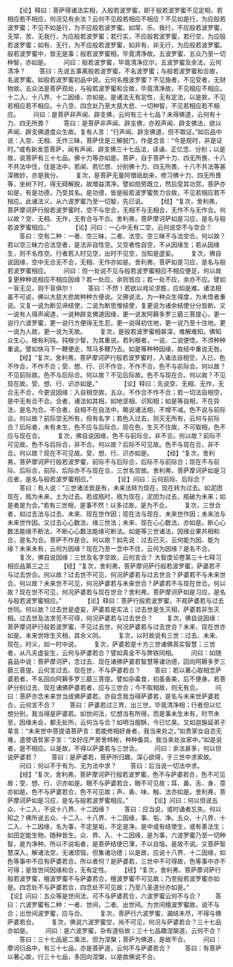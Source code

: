<!-- { "loadSidebar": true } -->
　　【论】释曰：菩萨得诸法实相，入般若波罗蜜，即于般若波罗蜜不见定相，若相应若不相应，何况见有余法？云何不见般若相应不相应？不见如是行，为应般若波罗蜜；不见不如是行，为不应般若波罗蜜。如常、乐、我行，不应般若波罗蜜，无常、苦、无我行，为应般若波罗蜜；若行实，不应般若波罗蜜，若行空，为应般若波罗蜜；如有、无行，为不应般若波罗蜜，如非有、非无行，为应般若波罗蜜。般若波罗蜜中，皆无是事；般若波罗蜜相，毕竟清净故。五波罗蜜、五众乃至一切种智，亦如是。
　　问曰：般若波罗蜜，毕竟清净应尔，五波罗蜜及余法，云何清净？
　　答曰：先说五事离般若波罗蜜，不名波罗蜜；与般若波罗蜜和合故，名波罗蜜。如般若波罗蜜初品中说。云何名檀波罗蜜？不见施者，不见受者，无财物故。五众法是菩萨观处，与般若波罗蜜和合故，毕竟清净故，不见相应不相应。十二入、十八界、十二因缘，亦如是。是诸法无有定性，无有定法，以是故，不见若相应若不相应。十八空、四念处乃至大慈大悲、一切种智，不见若相应若不相应。
　　问曰：是菩萨非声闻、辟支佛，云何有三十七品？未得佛道，云何有十力、四无所畏？
　　答曰：是菩萨非声闻、辟支佛，亦观声闻、辟支佛法，欲以声闻、辟支佛道度众生故。复有人言：“行声闻、辟支佛道，但不取证。”如后品中说：入空、无相、无作三昧，菩萨住是三解脱门，作是念言：“今是观时，非是证时。”或有新发意菩萨，闻有声闻、辟支佛三十七品法，读诵、正忆念、分别；以是故，说菩萨有三十七品。佛十力等亦如是。菩萨，自于菩萨十力、四无所畏、十八不共法中住，住是法中，若闻、若忆想、分别佛十力、四无所畏、十八不共法等甚深微妙，亦是我分。
　　复次，是菩萨无量阿僧祇劫来，修习佛十力、四无所畏等，坐树下时，得无碍解脱，故增益清净。譬如勋劳既立，然后受其功赏。菩萨亦如是，有是功德，乃受其名。是功德，皆是般若波罗蜜势力合故，不见若相应若不相应。此诸法义，从六波罗蜜乃至一切智，先已说。
　　【经】“复次，舍利弗，菩萨摩诃萨行般若波罗蜜时，空不与空合，无相不与无相合，无作不与无作合。何以故？空、无相、无作，无有合与不合。舍利弗，菩萨摩诃萨如是习应，是名与般若波罗蜜相应。”　　
　　【论】问曰：一心中无有二空，云何说空不与空合？
　　答曰：空有二种：一者、空三昧，二者、法空。空三昧不与法空合。何以故？若以空三昧力合法空者，是法非自性空。又空者性自空，不从因缘生；若从因缘生，则不名性空。行者若入时见空，出时不见空，当知是虚妄。
　　复次，佛自说因缘，空中无合无不合，无相、无作亦如是。舍利弗，菩萨如是习应，是名与般若波罗蜜相应。
　　问曰：但一处说不见与般若波罗蜜相应不相应便足，何以故复更种种说相应不相应因缘？若一处应，余则皆应；若一处不应，余亦不应。譬如一盲无见，则千盲俱尔！
　　答曰：不然！若欲以戏论求胜，应如是难。诸法相虽不可说，佛以大慈大悲故种种方便说。又佛说法，为一种众生得度，为未悟者重说。又复一说为断见谛结使，二说为断思惟结使，复更说为诸余结使分分皆断。又一说有人得声闻道，一说种辟支佛道因缘，更一说发阿耨多罗三藐三菩提心，更一说行六波罗蜜，更一说行方便得无生忍，更一说得初住地，更一说乃至十住地。更一说为人故，更一说为天故。
　　复次，是般若波罗蜜相甚深，难解难知。佛知众生心，根有利钝。钝根少智，为其重说。若利根者，一说、二说便悟，不须种种重说。譬如快马下一鞭便走，驽马多鞭乃去。如是等种种因缘，故经中重说无咎。
　　【经】“复次，舍利弗，菩萨摩诃萨行般若波罗蜜时，入诸法自相空，入已，色不作合，不作不合；受、想、行、识不作合，不作不合。色不与前际合。何以故？不见前际故。色不与后际合。何以故？不见后际故。色不与现在合。何以故？不见现在故。受、想、行、识亦如是。”　　
　　【论】释曰：先说空、无相、无作，无合无不合，今更说因缘：入自相空故，五众，不作合不作不合；若一切法自相空，是中无有合不合。合者，诸法如其相，如地坚相、识知相；如是等自相，不在异法，是名为合。不合者，自相不在自法中。略说诸法相，不增不减。色不说与前际合。何以故？前际空无所有，但有名字；若色入过去，则灭无所有，云何与前际合？后际者，未有未生，色不应与后际合。现在色，生灭不住故，不可取相，色不应与现在合。
　　复次，佛自说因缘，色不与前际合，非不合。何以故？前际不可见故。色不与后际合，非不合。何以故？后际不可见故。色不与现在合，非不合。何以故？现在不可见故。受、想、行、识亦如是。
　　【经】“复次，舍利弗，菩萨摩诃萨行般若波罗蜜，前际不与后际合，后际不与前际合；现在不与前际、后际合，前际、后际亦不与现在合，三世名空故。舍利弗，菩萨摩诃萨如是习应者，是名与般若波罗蜜相应。”　　
　　【论】问曰：云何前际、后际合？
　　答曰：有人说：“三世诸法皆是有，未来法转为现在，现在转为过去。如泥团现在，瓶为未来，土为过去。若成瓶时，瓶为现在，泥团为过去，瓶破为未来；如是者是为合。”若有三世相，是事不然！以多过故，是为不合。
　　复次，三世合者，如过去法与过去、未来、现在世作因；现在法与现在、未来世作因；未来法与未来世作因。又过去心心数法，缘三世法；未来、现在心心数法，亦如是。断心心数法能缘不断法，不断心心数法能缘可断法。如是等三世诸法，因缘业果共相和合，是名为合。菩萨不作是合。何以故？如先说：过去已灭，云何能为因、能为缘？未来未有，云何为因缘？现在乃至一念中不住，云何为因缘？是名不合。
　　复次，佛自说因缘：三世及名字空故，云何言合？
大智度论卷第三十七释习相应品第三之三
　　【经】“复次，舍利弗，菩萨摩诃萨行般若波罗蜜，萨婆若不与过去世合。何以故？过去世不可见，何况萨婆若与过去世合？萨婆若不与未来世合。何以故？未来世不可见，何况萨婆若与未来世合？萨婆若不与现在世合。何以故？现在世不可见，何况萨婆若与现在世合？舍利弗，菩萨摩诃萨如是习应，是名与般若波罗蜜相应。”　　
　　【论】释曰：菩萨行般若波罗蜜，不观萨婆若与过去世同。何以故？过去世是虚妄，萨婆若是实法；过去世是生灭相，萨婆若非生灭相。过去世及法求觅不可得，何况萨婆若与过去世合？
　　复次，佛自说因缘：菩萨摩诃萨行般若波罗蜜，不见过去世，何况萨婆若与过去世合？未来、现在世亦如是。未来世除生灭相，其余义同。
　　复次，以时故说有三世：过去、未来、现在。时义，如一时中说。
　　复次，萨婆若是十方三世诸佛真实智慧；三世者，从凡夫虚妄生，云何与萨婆若合？譬如真金不与弊铁同相。
　　问曰：如随喜品中说：菩萨摩诃萨，念过去、现在诸佛萨婆若智慧等诸功德，回向阿耨多罗三藐三菩提。云何言过去、现在世，不与萨婆若合？
　　答曰：若以著心取相念萨婆若者，不名回向阿耨多罗三藐三菩提。譬如杂毒食，初虽香美，后不便身。若菩萨分别过去、现在诸佛萨婆若者，应与三世合；今不取相故，则无有合。
　　问曰：菩萨亦念未来世当成佛萨婆若，亦自念我当得萨婆若，是名与未来世萨婆若合，云何言不合？
　　答曰：萨婆若过三界，出三世，毕竟清净相；行者但以忆想分别，我当得是萨婆若。如世间法，忆想当有所得，而是事未生未有，时节未至，因缘未会，都无处所，云何当与合？如明当服酥，今已忆臭。又如迦旃延弟子辈言：“未来世中菩提语菩萨言：若能修相好身者，我当来处之。”如贵家女自恣无难，遣使语贫家子言：“汝好庄严房舍帏帐，种种备具，我当来处汝家中。”如是说者，是不相应。以是故，不得以萨婆若与三世合。
　　问曰：余法甚多，何以但说萨婆若？
　　答曰：是萨婆若，菩萨所归趣，深心欲得，于三世中求索故。
　　问曰：何以不于有为、无为法中求？
　　答曰：后当说一切法中求。
　　【经】“复次，舍利弗，菩萨摩诃萨行般若波罗蜜，色不与萨婆若合，色不可见故；受、想、行、识亦如是。眼不与萨婆若合，眼不可见故；耳、鼻、舌、身、意亦如是。色不与萨婆若合，色不可见故；声、香、味、触、法亦如是。舍利弗，菩萨摩诃萨如是习应，是名与般若波罗蜜相应。”　　
　　【论】问曰：何以但说五众、十二入，不说十八界、十二因缘？
　　答曰：应当说，或时诵者忘失。何以知之？佛所说五众、十二入、十八界、十二因缘，事、垢、净。五众、十八界、十二入、十二因缘，名为事，不定是垢，不定是净。是中或有结使生，或有善法生；如田定能生物，随种皆生。众、界、入、十二因缘，是为事，六波罗蜜乃至一切种智，是为净种。所以不说垢者，是菩萨结使已薄，不以自恼，是故不说。又菩萨智慧深入，解诸法空，无诸烦恼，但集诸功德；以是故，应说十八界、十二因缘，如色等事中不应有萨婆若合。所以者何？是萨婆若，三世中不可得故，色等事中亦不可得；是皆世间因缘和合，无有定性。
　　【经】“复次，舍利弗，菩萨摩诃萨行般若波罗蜜，檀波罗蜜不与萨婆若合，檀波罗蜜不可见故；乃至般若波罗蜜亦如是。四念处不与萨婆若合，四念处不可见故；乃至八圣道分亦如是。”　　
　　【论】问曰：五众等是世间法，可不与萨婆若合，六波罗蜜云何不与合？
　　答曰：六波罗蜜有二种：一者、世间，二者、出世间。为世间檀波罗蜜故，说不与合；出世间波罗蜜，应与合。
　　复次，菩萨行六波罗蜜，漏结未尽，不得与佛萨婆若合。
　　复次，佛说六波罗蜜空，尚不可见，何况与萨婆若合？三十七品亦如是。
　　问曰：是六波罗蜜，杂有道俗故；三十七品趣涅槃道，云何不合？
　　答曰：三十七品是二乘法，但为涅槃；菩萨为佛道，是故不合。
　　问曰：摩诃衍品中，有三十七品，亦是菩萨道，云何不与萨婆若合？
　　答曰：有菩萨以著心故，行三十七品，多回向涅槃，以是故佛说不合。

